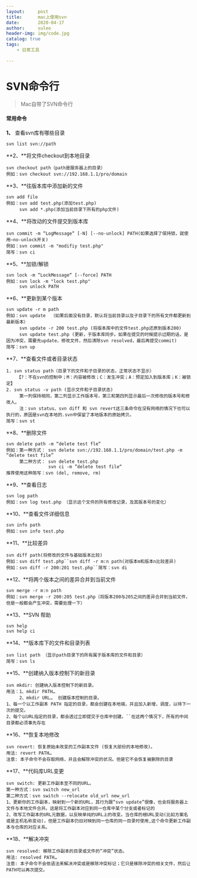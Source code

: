 ```yaml
---
layout:     post  
title:      mac上使用svn    
date:       2020-04-17 	
author:     suleo 	
header-img: img/code.jpg  	
catalog: true 		
tags:			
    - 日常工具
    
---
```


# SVN命令行
> Mac自带了SVN命令行

#### 常用命令

**1、** 查看svn库有哪些目录

```
svn list svn://path
``` 

**2、**将文件checkout到本地目录

```
svn checkout path（path是服务器上的目录）
例如：svn checkout svn://192.168.1.1/pro/domain
```

 

**3、**往版本库中添加新的文件

```
svn add file
例如：svn add test.php(添加test.php)
	 svn add *.php(添加当前目录下所有的php文件)
```

 

**4、**将改动的文件提交到版本库

```
svn commit -m “LogMessage“ [-N] [--no-unlock] PATH(如果选择了保持锁，就使用–no-unlock开关)
例如：svn commit -m "modifiy test.php"
简写：svn ci
```

 

**5、**加锁/解锁

```
svn lock -m “LockMessage“ [--force] PATH
例如：svn lock -m "lock test.php"
	 svn unlock PATH
```

 

**6、**更新到某个版本

```
svn update -r m path
例如：svn update  （如果后面没有目录，默认将当前目录以及子目录下的所有文件都更新到最新版本）
     svn update -r 200 test.php (将版本库中的文件test.php还原到版本200)
     svn update test.php (更新，于版本库同步。如果在提交的时候提示过期的话，是因为冲突，需要先update，修改文件，然后清除svn resolved，最后再提交commit)
简写：svn up
```

 

**7、**查看文件或者目录状态

```
1. svn status path（目录下的文件和子目录的状态，正常状态不显示）
	【?：不在svn的控制中；M：内容被修改；C：发生冲突；A：预定加入到版本库；K：被锁定】
2. svn status -v path (显示文件和子目录状态)
	 第一列保持相同，第二列显示工作版本号，第三和第四列显示最后一次修改的版本号和修改人。
	 注：svn status、svn diff 和 svn revert这三条命令在没有网络的情况下也可以执行的，原因是svn在本地的.svn中保留了本地版本的原始拷贝。
简写：svn st
```

 

**8、**删除文件

```
svn delete path -m “delete test fle“
例如：第一种方式： svn delete svn://192.168.1.1/pro/domain/test.php -m “delete test file”
	 第二种方式： svn delete test.php 
		 		svn ci -m ”delete test file“
推荐使用这种简写：svn (del, remove, rm)
```

 

**9、**查看日志

```
svn log path
例如：svn log test.php （显示这个文件的所有修改记录，及其版本号的变化）
```

 

**10、**查看文件详细信息

```
svn info path
例如：svn info test.php
```

 

**11、**比较差异

```
svn diff path(将修改的文件与基础版本比较)
例如：svn diff test.php``svn diff -r m:n path(对版本m和版本n比较差异)
例如：svn diff -r 200:201 test.php``简写：svn di
```

 

**12、**将两个版本之间的差异合并到当前文件

```
svn merge -r m:n path
例如：svn merge -r 200:205 test.php（将版本200与205之间的差异合并到当前文件，但是一般都会产生冲突，需要处理一下）
```

 

**13、**SVN 帮助

```
svn help 
svn help ci
```

 

**14、**版本库下的文件和目录列表

```
svn list path （显示path目录下的所有属于版本库的文件和目录）
简写：svn ls
```

 

**15、**创建纳入版本控制下的新目录

```
svn mkdir: 创建纳入版本控制下的新目录。
用法：1、mkdir PATH…
	 2、mkdir URL…  创建版本控制的目录。
1、每一个以工作副本 PATH 指定的目录，都会创建在本地端，并且加入新增，调度，以待下一次的提交。
2、每个以URL指定的目录，都会透过立即提交于仓库中创建。``在这两个情况下，所有的中间目录都必须事先存在
```

 

**16、**恢复本地修改

```
svn revert: 恢复原始未改变的工作副本文件 (恢复大部份的本地修改)。
用法: revert PATH…
注意: 本子命令不会存取网络，并且会解除冲突的状况。但是它不会恢复被删除的目录
```

 

**17、**代码库URL变更

```
svn switch: 更新工作副本至不同的URL。
第一种方式：svn switch new_url
第二种方式：svn switch --relocate old_url new_url
1、更新你的工作副本，映射到一个新的URL，其行为跟“svn update”很像，也会将服务器上文件与本地文件合并。这是将工作副本对应到同一仓库中某个分支或者标记的
2、改写工作副本的URL元数据，以反映单纯的URL上的改变。当仓库的根URL变动(比如方案名或是主机名称变动)，但是工作副本仍旧对映到同一仓库的同一目录时使用,这个命令更新工作副本与仓库的对应关系。
```

 

**18、**解决冲突

```
svn resolved: 移除工作副本的目录或文件的“冲突”状态。
用法: resolved PATH… 
注意: 本子命令不会依语法来解决冲突或是移除冲突标记；它只是移除冲突的相关文件，然后让PATH可以再次提交。
```
